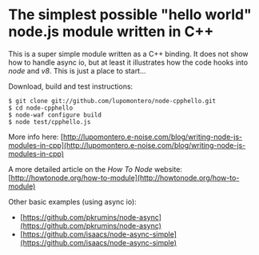 # The simplest possible "hello world" node.js module written in C++

This is a super simple module written as a C++ binding. It does not show how to
handle async io, but at least it illustrates how the code hooks into _node_ and
_v8_. This is just a place to start...

Download, build and test instructions:

    $ git clone git://github.com/lupomontero/node-cpphello.git
    $ cd node-cpphello
    $ node-waf configure build
    $ node test/cpphello.js

More info here:
[http://lupomontero.e-noise.com/blog/writing-node-js-modules-in-cpp](http://lupomontero.e-noise.com/blog/writing-node-js-modules-in-cpp)

A more detailed article on the _How To Node_ website:
[http://howtonode.org/how-to-module](http://howtonode.org/how-to-module)

Other basic examples (using async io):

* [https://github.com/pkrumins/node-async](https://github.com/pkrumins/node-async)
* [https://github.com/isaacs/node-async-simple](https://github.com/isaacs/node-async-simple)
